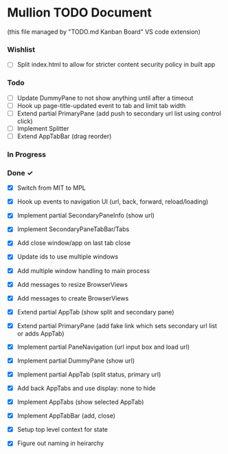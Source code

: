 # Mullion TODO Document

(this file managed by "TODO.md Kanban Board" VS code extension)

### Wishlist

- [ ] Split index.html to allow for stricter content security policy in built app  

### Todo

- [ ] Update DummyPane to not show anything until after a timeout
- [ ] Hook up page-title-updated event to tab and limit tab width
- [ ] Extend partial PrimaryPane (add push to secondary url list using control click)  
- [ ] Implement Splitter  
- [ ] Extend AppTabBar (drag reorder)  

### In Progress


### Done ✓

- [x] Switch from MIT to MPL
- [x] Hook up events to navigation UI (url, back, forward, reload/loading)
- [x] Implement partial SecondaryPaneInfo (show url)  
- [x] Implement SecondaryPaneTabBar/Tabs  
- [x] Add close window/app on last tab close
- [x] Update ids to use multiple windows
- [x] Add multiple window handling to main process
- [x] Add messages to resize BrowserViews
- [x] Add messages to create BrowserViews
- [x] Extend partial AppTab (show split and secondary pane)  
- [x] Extend partial PrimaryPane (add fake link which sets secondary url list or adds AppTab)  
- [x] Implement partial PaneNavigation (url input box and load url)  
- [x] Implement partial DummyPane (show url)  
- [x] Implement partial AppTab (split status, primary url)  
- [x] Add back AppTabs and use display: none to hide  
- [x] Implement AppTabs (show selected AppTab)  
- [x] Implement AppTabBar (add, close)  
- [x] Setup top level context for state  
- [x] Figure out naming in heirarchy  


